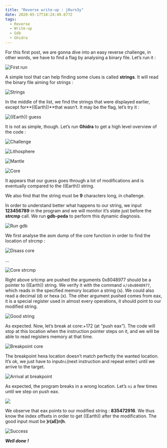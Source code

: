 ```yaml
---
title: "Reverse write-up : j0urn3y"
date: 2020-05-17T18:24:49.677Z
tags:
  - Reverse
  - Write-up
  - Gdb
  - Ghidra
---
```

<!--StartFragment-->

For this first post, we are gonna dive into an easy reverse challenge, in other words, we have to find a flag by analysing a binary file. Let’s run it :

![](https://alecsis.netlify.app/images/uploads/1.png "First run")

A simple tool that can help finding some clues is called **strings**. It will read the binary file aiming for strings :

![](https://alecsis.netlify.app/images/uploads/2.png "Strings")

In the middle of the list, we find the strings that were displayed earlier, except for\*\*((Earth))\*\*that wasn’t. It may be the flag, let’s try it :

![](https://alecsis.netlify.app/images/uploads/3.png "((Earth)) guess")

It is not as simple, though. Let’s run **Ghidra** to get a high level overview of the code :

![](https://alecsis.netlify.app/images/uploads/5.png "Challenge")

![](https://alecsis.netlify.app/images/uploads/6.png "Lithosphere")

![](https://alecsis.netlify.app/images/uploads/7.png "Mantle")

![](https://alecsis.netlify.app/images/uploads/8.png "Core")

It appears that our guess goes through a lot of modifications and is eventually compared to the ((Earth)) string.

We also find that the string must be **9** characters long, in challenge.

In order to understand better what happens to our string, we input **123456789** in the program and we will monitor it’s state just before the **strcmp** call. We run **gdb-peda** to perform this dynamic diagnosis.

![](https://alecsis.netlify.app/images/uploads/9.png "Run gdb")

We first analyse the asm dump of the core function in order to find the location of strcmp :

![](https://alecsis.netlify.app/images/uploads/10.png "Disass core")

…

![](https://alecsis.netlify.app/images/uploads/11.png "Core strcmp")

Right above srtcmp are pushed the arguments 0x8048977 should be a pointer to ((Earth)) string. We verify it with the command `x/s0x8048977`, which reads in the specified memory location a string (s). We could also read a decimal (d) or hexa (x). The other argument pushed comes from eax, it is a special register used in almost every operations, it should point to our modified string.

![](https://alecsis.netlify.app/images/uploads/12.png "Good string")

As expected. Now, let’s break at core:+172 (at “push eax”). The code will stop at this location when the instruction pointer steps on it, and we will be able to read registers memory at that time.

![](https://alecsis.netlify.app/images/uploads/13.png "Breakpoint core")

The breakpoint hexa location doesn’t match perfectly the wanted location. It’s ok, we just have to input`ni`(next instruction and repeat enter) until we arrive to the target.

![](https://alecsis.netlify.app/images/uploads/14.png "Arrival at breakpoint")

As expected, the program breaks in a wrong location. Let’s `ni` a  few times until we step on push eax.

![](https://alecsis.netlify.app/images/uploads/15.png)

We observe that eax points to our modified string : **835472916**. We thus know the index offsets in order to get ((Earth)) after the modification. The good input must be **)r(aE)r(h**.

![](https://alecsis.netlify.app/images/uploads/16.png "Success")

***Well done !***

<!--EndFragment-->
